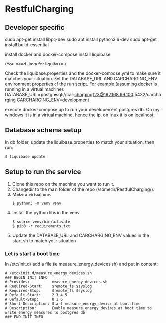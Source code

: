 # RestfulCharging


## Developer specific
sudo apt-get install libpq-dev
sudo apt install python3.6-dev
sudo apt-get install build-essential

install docker and docker-compose
install liquibase

(You need Java for liquibase.)

Check the liquibase.properties and the docker-compose.yml to make sure it matches your situation.
Set the DATABASE_URL AND CARCHARGING_ENV environment properties of the run script.
For example (assuming docker is running in a virtual machine):
DATABASE_URL=postgresql://car:charging123@192.168.99.100:5432/carcharging
CARCHARGING_ENV=development

execute docker-compose up to run your developement postgres db. On my windows it is in a virtual machine, hence the ip, on linux it is on localhost.

## Database schema setup
In db folder, update the liquibase.properties to match your situation, then run:
``` shell script
$ liquibase update
```

## Setup to run the service
1. Clone this repo on the machine you want to run it.
2. Changedir to the main folder of the repo (/somedir/RestfulCharging/).
3. Make a virtual env: 
    ```shell script
    $ python3 -m venv venv
    ```
4. Install the python libs in the venv   
   ```shell script
   $ source venv/bin/activate
   $ pip3 -r requirements.txt
   ```
5. Update the DATABASE_URL and CARCHARGING_ENV values in the start.sh to match your situation 

### Let is start a boot time
In /etc/init.d/ add a file (ie measure_energy_devices.sh) and put in content:
```shell script
# /etc/init.d/measure_energy_devices.sh
### BEGIN INIT INFO
# Provides:          measure_energy_devices.sh
# Required-Start:    $remote_fs $syslog
# Required-Stop:     $remote_fs $syslog
# Default-Start:     2 3 4 5
# Default-Stop:      0 1 6
# Short-Description: Start measure_energy_device at boot time
# Description:       Enable measure_energy_devices at boot time to write energy measures to postgres db
### END INIT INFO
```